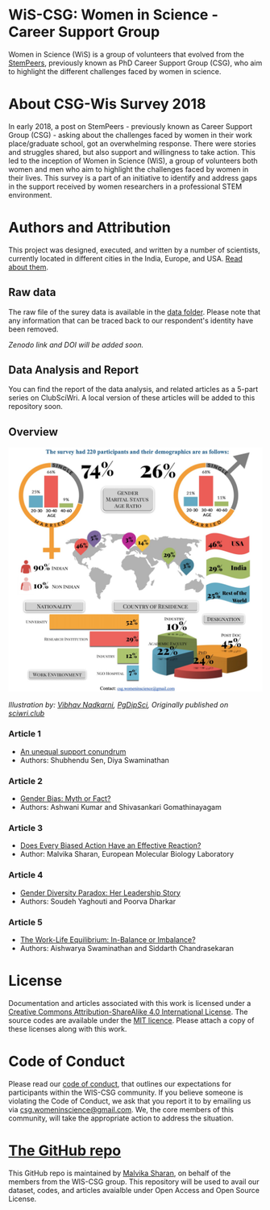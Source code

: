 # WiS-CSG: Women in Science - Career Support Group

Women in Science (WiS) is a group of volunteers that evolved from the [StemPeers](http://www.stempeers.org/), previously known as PhD Career Support Group (CSG), who aim to highlight the different challenges faced by women in science. 

# About CSG-Wis Survey 2018

In early 2018, a post on StemPeers - previously known as Career Support Group (CSG) - asking about the challenges faced by women in their work place/graduate school, got an overwhelming response. There were stories and struggles shared, but also support and willingness to take action. This led to the inception of Women in Science (WiS), a group of volunteers both women and men who aim to highlight the challenges faced by women in their lives. This survey is a part of an initiative to identify and address gaps in the support received by women researchers in a professional STEM environment. 

# Authors and Attribution

This project was designed, executed, and written by a number of scientists, 
currently located in different cities in the India, Europe, and USA. 
[Read about them](./authors_contributors.md).

## Raw data

The raw file of the surey data is available in the [data folder](https://github.com/csgsciencesurvey/WISCSG2018/tree/master/data). 
Please note that any information that can be traced back to our respondent's identity have been removed.

*Zenodo link and DOI will be added soon.*

## Data Analysis and Report

You can find the report of the data analysis, and related articles as a 5-part series on ClubSciWri. A local version of these articles will be added to this repository soon.

## Overview

![](https://github.com/csgsciencesurvey/WISCSG2018/blob/master/images/overview.jpeg?raw=true)

*Illustration by: [Vibhav Nadkarni](https://www.linkedin.com/in/vibhavnadkarni/), [PgDipSci](https://www.linkedin.com/in/vibhavnadkarni/), Originally published on [sciwri.club](https://www.sciwri.club/?s=CGS-WiS_Team)*

### Article 1

- [An unequal support conundrum](https://www.sciwri.club/wp-content/uploads/2019/03/CGS-WiS_Team1_20190308-2.pdf)
- Authors: Shubhendu Sen, Diya Swaminathan

### Article 2

- [Gender Bias: Myth or Fact?](https://www.sciwri.club/wp-content/uploads/2019/03/CGS-WiS_Team2_20190318-Final.pdf)
- Authors: Ashwani Kumar and Shivasankari Gomathinayagam

### Article 3

- [Does Every Biased Action Have an Effective Reaction?](https://www.sciwri.club/wp-content/uploads/2019/03/CGS-WiS_Team3_20190325.pdf)
- Author: Malvika Sharan, European Molecular Biology Laboratory

### Article 4

- [Gender Diversity Paradox: Her Leadership Story](https://www.sciwri.club/wp-content/uploads/2019/04/CGS-WiS_Team4_20190409.pdf)
- Authors: Soudeh Yaghouti and Poorva Dharkar

### Article 5

- [The Work-Life Equilibrium: In-Balance or Imbalance?](https://www.sciwri.club/wp-content/uploads/2019/04/CGS-WiS_Team5_20190422.pdf)
- Authors: Aishwarya Swaminathan and Siddarth Chandrasekaran

# License

Documentation and articles associated with this work is licensed under a
[Creative Commons Attribution-ShareAlike 4.0 International License](https://github.com/csgsciencesurvey/WISCSG2018/blob/master/CC-BY-SA-4.0).
The source codes are available under the [MIT licence](https://github.com/csgsciencesurvey/WISCSG2018/blob/master/code/LICENSE). 
Please attach a copy of these licenses along with this
work. 

# Code of Conduct

Please read our [code of conduct](./code-of-conduct.md), that outlines our expectations for participants within the WIS-CSG community. If you believe someone is violating the Code of Conduct, we ask that you report it to by emailing us via [csg.womeninscience@gmail.com](mailto:csg.womeninscience@gmail.com). We, the core members of this community, will take the appropriate action to address the situation.

# [The GitHub repo](https://github.com/csgsciencesurvey/WISCSG2018/)

This GitHub repo is maintained by [Malvika Sharan](http://about.me/malvikasharan), on behalf of the members from the WIS-CSG group. This repository will be used to avail our dataset, codes, and articles avaialble under Open Access and Open Source License.



